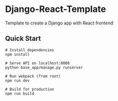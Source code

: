 # Django-React-Template
Template to create a Django app with React frontend

## Quick Start
<pre><code># Install dependencies
npm install

# Serve API on localhost:8000
python base_app/manage.py runserver

# Run webpack (from root)
npm run dev

# Build for production
npm run build</code></pre>
